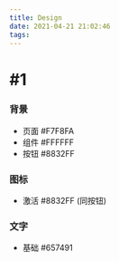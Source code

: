 ```yaml
---
title: Design
date: 2021-04-21 21:02:46
tags:
---
```


# #1

### 背景

- 页面 #F7F8FA
- 组件 #FFFFFF
- 按钮 #8832FF

### 图标

- 激活 #8832FF (同按钮)

### 文字

- 基础 #657491

